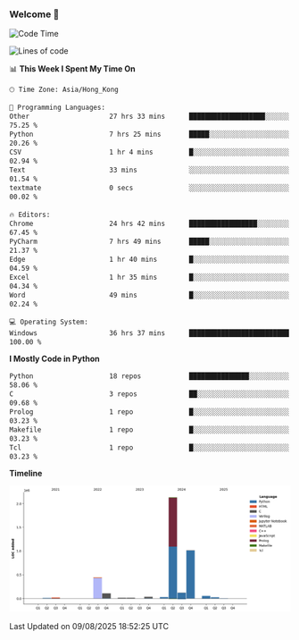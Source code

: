 ### Welcome 👋

<!--START_SECTION:waka-->
![Code Time](http://img.shields.io/badge/Code%20Time-2%2C433%20hrs%2032%20mins-blue)

![Lines of code](https://img.shields.io/badge/From%20Hello%20World%20I%27ve%20Written-4.0%20million%20lines%20of%20code-blue)

📊 **This Week I Spent My Time On** 

```text
🕑︎ Time Zone: Asia/Hong_Kong

💬 Programming Languages: 
Other                    27 hrs 33 mins      ███████████████████░░░░░░   75.25 % 
Python                   7 hrs 25 mins       █████░░░░░░░░░░░░░░░░░░░░   20.26 % 
CSV                      1 hr 4 mins         █░░░░░░░░░░░░░░░░░░░░░░░░   02.94 % 
Text                     33 mins             ░░░░░░░░░░░░░░░░░░░░░░░░░   01.54 % 
textmate                 0 secs              ░░░░░░░░░░░░░░░░░░░░░░░░░   00.02 % 

🔥 Editors: 
Chrome                   24 hrs 42 mins      █████████████████░░░░░░░░   67.45 % 
PyCharm                  7 hrs 49 mins       █████░░░░░░░░░░░░░░░░░░░░   21.37 % 
Edge                     1 hr 40 mins        █░░░░░░░░░░░░░░░░░░░░░░░░   04.59 % 
Excel                    1 hr 35 mins        █░░░░░░░░░░░░░░░░░░░░░░░░   04.34 % 
Word                     49 mins             █░░░░░░░░░░░░░░░░░░░░░░░░   02.24 % 

💻 Operating System: 
Windows                  36 hrs 37 mins      █████████████████████████   100.00 % 
```

**I Mostly Code in Python** 

```text
Python                   18 repos            ███████████████░░░░░░░░░░   58.06 % 
C                        3 repos             ██░░░░░░░░░░░░░░░░░░░░░░░   09.68 % 
Prolog                   1 repo              █░░░░░░░░░░░░░░░░░░░░░░░░   03.23 % 
Makefile                 1 repo              █░░░░░░░░░░░░░░░░░░░░░░░░   03.23 % 
Tcl                      1 repo              █░░░░░░░░░░░░░░░░░░░░░░░░   03.23 % 
```



**Timeline**

![Lines of Code chart](https://raw.githubusercontent.com/xhj2501/xhj2501/main/assets/bar_graph.png)


 Last Updated on 09/08/2025 18:52:25 UTC
<!--END_SECTION:waka-->

